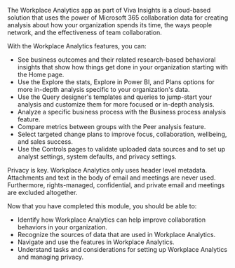 The Workplace Analytics app as part of Viva Insights is a cloud-based solution that uses the power of Microsoft 365 collaboration data for creating analysis about how your organization spends its time, the ways people network, and the effectiveness of team collaboration.

With the Workplace Analytics features, you can:

* See business outcomes and their related research-based behavioral insights that show how things get done in your organization starting with the Home page.
* Use the Explore the stats, Explore in Power BI, and Plans options for more in-depth analysis specific to your organization's data.
* Use the Query designer's templates and queries to jump-start your analysis and customize them for more focused or in-depth analysis.
* Analyze a specific business process with the Business process analysis feature.
* Compare metrics between groups with the Peer analysis feature.
* Select targeted change plans to improve focus, collaboration, wellbeing, and sales success.
* Use the Controls pages to validate uploaded data sources and to set up analyst settings, system defaults, and privacy settings.

Privacy is key. Workplace Analytics only uses header level metadata. Attachments and text in the body of email and meetings are never used. Furthermore, rights-managed, confidential, and private email and meetings are excluded altogether.

Now that you have completed this module, you should be able to:

* Identify how Workplace Analytics can help improve collaboration behaviors in your organization.
* Recognize the sources of data that are used in Workplace Analytics.
* Navigate and use the features in Workplace Analytics.
* Understand tasks and considerations for setting up Workplace Analytics and managing privacy.
